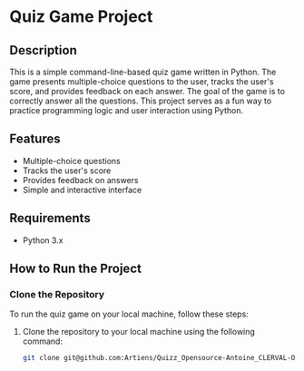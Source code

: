 # Quiz Game Project

## Description

This is a simple command-line-based quiz game written in Python. The game presents multiple-choice questions to the user, tracks the user's score, and provides feedback on each answer. The goal of the game is to correctly answer all the questions. This project serves as a fun way to practice programming logic and user interaction using Python.

## Features

- Multiple-choice questions
- Tracks the user's score
- Provides feedback on answers
- Simple and interactive interface

## Requirements

- Python 3.x

## How to Run the Project

### Clone the Repository

To run the quiz game on your local machine, follow these steps:

1. Clone the repository to your local machine using the following command:
   ```bash
   git clone git@github.com:Artiens/Quizz_Opensource-Antoine_CLERVAL-OCC1.git
